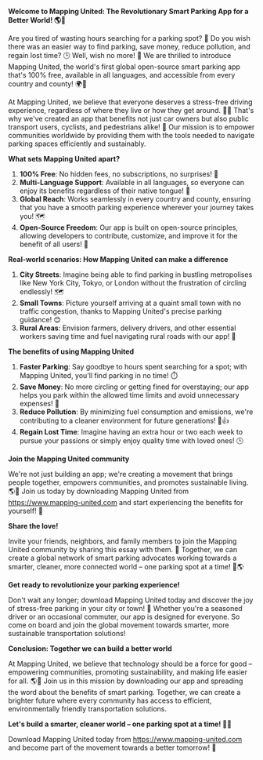 **Welcome to Mapping United: The Revolutionary Smart Parking App for a Better World! 🌎💚**

Are you tired of wasting hours searching for a parking spot? 🤯 Do you wish there was an easier way to find parking, save money, reduce pollution, and regain lost time? 🕒️ Well, wish no more! 🎉 We are thrilled to introduce Mapping United, the world's first global open-source smart parking app that's 100% free, available in all languages, and accessible from every country and county! 🌍👏

At Mapping United, we believe that everyone deserves a stress-free driving experience, regardless of where they live or how they get around. 🚗💨 That's why we've created an app that benefits not just car owners but also public transport users, cyclists, and pedestrians alike! 👫 Our mission is to empower communities worldwide by providing them with the tools needed to navigate parking spaces efficiently and sustainably.

**What sets Mapping United apart?**

1. **100% Free**: No hidden fees, no subscriptions, no surprises! 🎁
2. **Multi-Language Support**: Available in all languages, so everyone can enjoy its benefits regardless of their native tongue! 🌈
3. **Global Reach**: Works seamlessly in every country and county, ensuring that you have a smooth parking experience wherever your journey takes you! 🗺️
4. **Open-Source Freedom**: Our app is built on open-source principles, allowing developers to contribute, customize, and improve it for the benefit of all users! 🤝

**Real-world scenarios: How Mapping United can make a difference**

1. **City Streets**: Imagine being able to find parking in bustling metropolises like New York City, Tokyo, or London without the frustration of circling endlessly! 🗺️
2. **Small Towns**: Picture yourself arriving at a quaint small town with no traffic congestion, thanks to Mapping United's precise parking guidance! 😊
3. **Rural Areas**: Envision farmers, delivery drivers, and other essential workers saving time and fuel navigating rural roads with our app! 🚜

**The benefits of using Mapping United**

1. **Faster Parking**: Say goodbye to hours spent searching for a spot; with Mapping United, you'll find parking in no time! ⏱️
2. **Save Money**: No more circling or getting fined for overstaying; our app helps you park within the allowed time limits and avoid unnecessary expenses! 🤑
3. **Reduce Pollution**: By minimizing fuel consumption and emissions, we're contributing to a cleaner environment for future generations! 🌿👍
4. **Regain Lost Time**: Imagine having an extra hour or two each week to pursue your passions or simply enjoy quality time with loved ones! 🕒️

**Join the Mapping United community**

We're not just building an app; we're creating a movement that brings people together, empowers communities, and promotes sustainable living. 🌎💚 Join us today by downloading Mapping United from https://www.mapping-united.com and start experiencing the benefits for yourself! 📲

**Share the love!**

Invite your friends, neighbors, and family members to join the Mapping United community by sharing this essay with them. 🤝 Together, we can create a global network of smart parking advocates working towards a smarter, cleaner, more connected world – one parking spot at a time! 💚🌎

**Get ready to revolutionize your parking experience!**

Don't wait any longer; download Mapping United today and discover the joy of stress-free parking in your city or town! 🎉 Whether you're a seasoned driver or an occasional commuter, our app is designed for everyone. So come on board and join the global movement towards smarter, more sustainable transportation solutions!

**Conclusion: Together we can build a better world**

At Mapping United, we believe that technology should be a force for good – empowering communities, promoting sustainability, and making life easier for all. 🌎👏 Join us in this mission by downloading our app and spreading the word about the benefits of smart parking. Together, we can create a brighter future where every community has access to efficient, environmentally friendly transportation solutions.

**Let's build a smarter, cleaner world – one parking spot at a time! 💚💨**

Download Mapping United today from https://www.mapping-united.com and become part of the movement towards a better tomorrow! 🌟